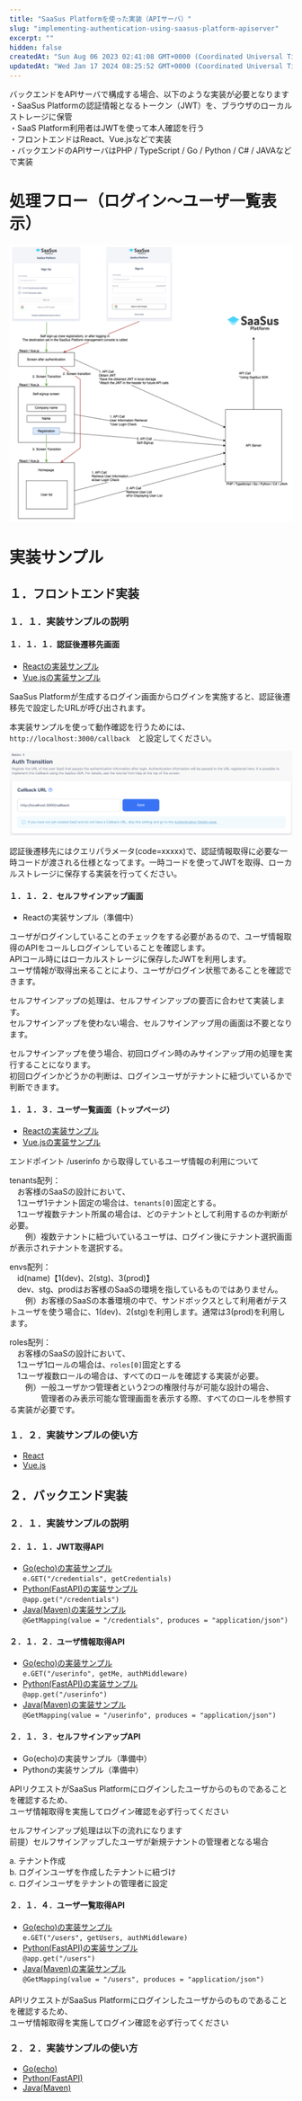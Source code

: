```yaml
---
title: "SaaSus Platformを使った実装（APIサーバ）"
slug: "implementing-authentication-using-saasus-platform-apiserver"
excerpt: ""
hidden: false
createdAt: "Sun Aug 06 2023 02:41:08 GMT+0000 (Coordinated Universal Time)"
updatedAt: "Wed Jan 17 2024 08:25:52 GMT+0000 (Coordinated Universal Time)"
---
```

バックエンドをAPIサーバで構成する場合、以下のような実装が必要となります  
・SaaSus Platformの認証情報となるトークン（JWT）を、ブラウザのローカルストレージに保管  
・SaaS Platform利用者はJWTを使って本人確認を行う  
・フロントエンドはReact、Vue.jsなどで実装  
・バックエンドのAPIサーバはPHP / TypeScript / Go / Python / C# / JAVAなどで実装

# 処理フロー（ログイン〜ユーザ一覧表示）

![](/ja/img/metering-api-sample/SaaSus_PlatformAPI.png)


# 実装サンプル

## １．フロントエンド実装

### １．１．実装サンプルの説明

#### １．１．１．認証後遷移先画面

- [Reactの実装サンプル](https://github.com/saasus-platform/implementation-sample-front-react/blob/main/src/pages/Callback.tsx)
- [Vue.jsの実装サンプル](https://github.com/saasus-platform/implementation-sample-front-vue/blob/main/src/views/Callback.vue)

SaaSus Platformが生成するログイン画面からログインを実施すると、認証後遷移先で設定したURLが呼び出されます。

本実装サンプルを使って動作確認を行うためには、  
`http://localhost:3000/callback`　と設定してください。

![](/ja/img/metering-api-sample/image-02.png)

認証後遷移先にはクエリパラメータ(code=xxxxx)で、認証情報取得に必要な一時コードが渡される仕様となってます。一時コードを使ってJWTを取得、ローカルストレージに保存する実装を行ってください。

#### １．１．２．セルフサインアップ画面

- Reactの実装サンプル（準備中）

ユーザがログインしていることのチェックをする必要があるので、ユーザ情報取得のAPIをコールしログインしていることを確認します。  
APIコール時にはローカルストレージに保存したJWTを利用します。  
ユーザ情報が取得出来ることにより、ユーザがログイン状態であることを確認できます。

セルフサインアップの処理は、セルフサインアップの要否に合わせて実装します。  
セルフサインアップを使わない場合、セルフサインアップ用の画面は不要となります。

セルフサインアップを使う場合、初回ログイン時のみサインアップ用の処理を実行することになります。  
初回ログインかどうかの判断は、ログインユーザがテナントに紐づいているかで判断できます。

#### １．１．３．ユーザ一覧画面（トップページ）

- [Reactの実装サンプル](https://github.com/saasus-platform/implementation-sample-front-react/blob/main/src/pages/UserPage.tsx)
- [Vue.jsの実装サンプル](https://github.com/saasus-platform/implementation-sample-front-vue/blob/main/src/views/UserPage.vue)

エンドポイント /userinfo から取得しているユーザ情報の利用について

tenants配列：  
　お客様のSaaSの設計において、  
　1ユーザ1テナント固定の場合は、`tenants[0]`固定とする。  
　1ユーザ複数テナント所属の場合は、どのテナントとして利用するのか判断が必要。  
　　例）複数テナントに紐づいているユーザは、ログイン後にテナント選択画面が表示されテナントを選択する。

envs配列：  
　id(name)【1(dev)、2(stg)、3(prod)】  
　dev、stg、prodはお客様のSaaSの環境を指しているものではありません。  
　　例）お客様のSaaSの本番環境の中で、サンドボックスとして利用者がテストユーザを使う場合に、1(dev)、2(stg)を利用します。通常は3(prod)を利用します。

roles配列：  
　お客様のSaaSの設計において、  
　1ユーザ1ロールの場合は、`roles[0]`固定とする  
　1ユーザ複数ロールの場合は、すべてのロールを確認する実装が必要。  
　　例）一般ユーザかつ管理者という2つの権限付与が可能な設計の場合、  
　　　　管理者のみ表示可能な管理画面を表示する際、すべてのロールを参照する実装が必要です。

### １．２．実装サンプルの使い方

- [React](https://github.com/saasus-platform/implementation-sample-front-react/blob/main/README.md")
- [Vue.js](https://github.com/saasus-platform/implementation-sample-front-vue/blob/main/README.md")

## ２．バックエンド実装

### ２．１．実装サンプルの説明

#### ２．１．１．JWT取得API

- [Go(echo)の実装サンプル](https://github.com/saasus-platform/implementation-sample-api-go/blob/main/main.go#L82")  
  `e.GET("/credentials", getCredentials)`
- [Python(FastAPI)の実装サンプル](https://github.com/saasus-platform/implementation-sample-api-python/blob/main/main.py#L48")  
  `@app.get("/credentials")`
- [Java(Maven)の実装サンプル](https://github.com/saasus-platform/implementation-sample-api-java/blob/main/src/main/java/implementsample/controller/SampleController.java#L36")  
  `@GetMapping(value = "/credentials", produces = "application/json")`

#### ２．１．２．ユーザ情報取得API

- [Go(echo)の実装サンプル](https://github.com/saasus-platform/implementation-sample-api-go/blob/main/main.go#L144")  
  `e.GET("/userinfo", getMe, authMiddleware)`
- [Python(FastAPI)の実装サンプル](https://github.com/saasus-platform/implementation-sample-api-python/blob/main/main.py#L53")  
  `@app.get("/userinfo")`
- [Java(Maven)の実装サンプル](https://github.com/saasus-platform/implementation-sample-api-java/blob/main/src/main/java/implementsample/controller/SampleController.java#L82")  
  `@GetMapping(value = "/userinfo", produces = "application/json")`

#### 

#### ２．１．３．セルフサインアップAPI

- Go(echo)の実装サンプル（準備中）
- Pythonの実装サンプル（準備中）

APIリクエストがSaaSus Platformにログインしたユーザからのものであることを確認するため、  
ユーザ情報取得を実施してログイン確認を必ず行ってください

セルフサインアップ処理は以下の流れになります  
前提）セルフサインアップしたユーザが新規テナントの管理者となる場合

a. テナント作成  
b. ログインユーザを作成したテナントに紐づけ  
c. ログインユーザをテナントの管理者に設定

#### ２．１．４．ユーザ一覧取得API

- [Go(echo)の実装サンプル](https://github.com/saasus-platform/implementation-sample-api-go/blob/main/main.go#L156")  
  `e.GET("/users", getUsers, authMiddleware)`
- [Python(FastAPI)の実装サンプル](https://github.com/saasus-platform/implementation-sample-api-python/blob/main/main.py#L58")  
  `@app.get("/users")`
- [Java(Maven)の実装サンプル](https://github.com/saasus-platform/implementation-sample-api-java/blob/main/src/main/java/implementsample/controller/SampleController.java#L82")  
  `@GetMapping(value = "/users", produces = "application/json")`

#### 

APIリクエストがSaaSus Platformにログインしたユーザからのものであることを確認するため、  
ユーザ情報取得を実施してログイン確認を必ず行ってください

### ２．２．実装サンプルの使い方

- [Go(echo)](https://github.com/saasus-platform/implementation-sample-api-go/blob/main/README.md")
- [Python(FastAPI)](https://github.com/saasus-platform/implementation-sample-api-python")
- [Java(Maven)](https://github.com/saasus-platform/implementation-sample-api-java")

#### 

